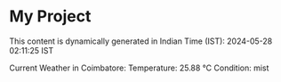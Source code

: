 # My Project

This content is dynamically generated in Indian Time (IST): 2024-05-28 02:11:25 IST


Current Weather in Coimbatore:
Temperature: 25.88 °C
Condition: mist
